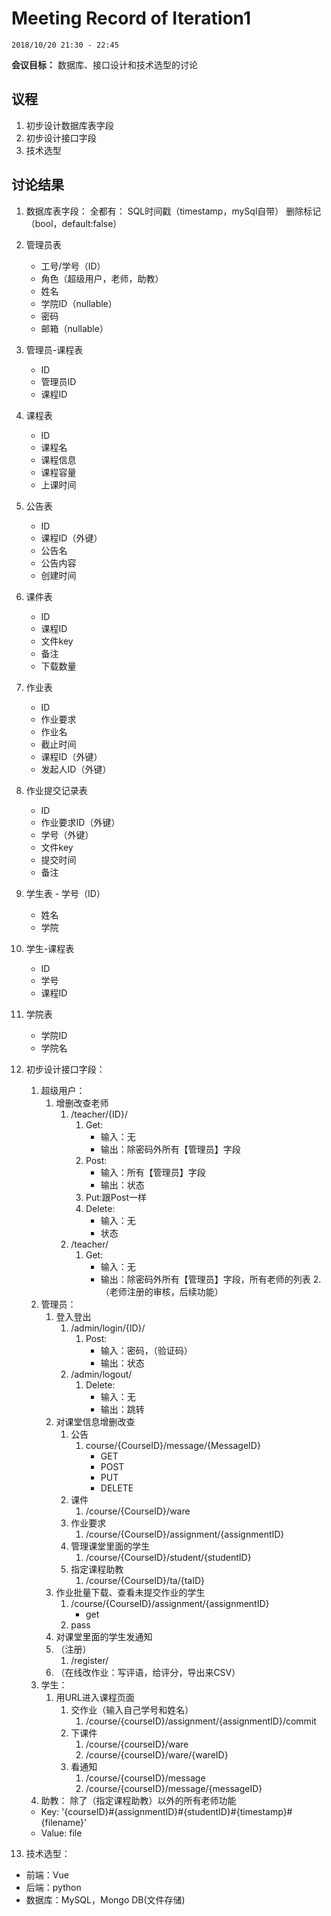 # Meeting Record of Iteration1

`2018/10/20 21:30 - 22:45`

**会议目标：**
数据库、接口设计和技术选型的讨论

## 议程

1. 初步设计数据库表字段
2. 初步设计接口字段
3. 技术选型

## 讨论结果
1. 数据库表字段：
全都有：
SQL时间戳（timestamp，mySql自带）
删除标记（bool，default:false）
  1. 管理员表
		- 工号/学号（ID）
		- 角色（超级用户，老师，助教）
		- 姓名
		- 学院ID（nullable）
		- 密码
		- 邮箱（nullable）
 2. 管理员-课程表
    - ID
    - 管理员ID
    - 课程ID
 3. 课程表
    - ID
    - 课程名
    - 课程信息
    - 课程容量
    - 上课时间
 4. 公告表
    - ID
    - 课程ID（外键）
    - 公告名
    - 公告内容
    - 创建时间
 5. 课件表
    - ID
    - 课程ID
    - 文件key
    - 备注
    - 下载数量
 6. 作业表
    - ID
    - 作业要求
    - 作业名
    - 截止时间
    - 课程ID（外键）
    - 发起人ID（外键）
 7. 作业提交记录表
    - ID
    - 作业要求ID（外键）
    - 学号（外键）
    - 文件key
    - 提交时间
    - 备注	
 8. 学生表
		- 学号（ID）
    - 姓名
    - 学院
 9. 学生-课程表
    - ID
    - 学号
    - 课程ID
10. 学院表
    - 学院ID
    - 学院名


2. 初步设计接口字段：
	1. 超级用户：
		1. 增删改查老师
			1. /teacher/{ID}/
				1. Get: 
					- 输入：无
					- 输出：除密码外所有【管理员】字段
				2. Post:
					- 输入：所有【管理员】字段
					- 输出：状态
				3. Put:跟Post一样
				4. Delete:
					- 输入：无
					- 状态
			2. /teacher/
				1. Get: 
					- 输入：无
					- 输出：除密码外所有【管理员】字段，所有老师的列表
	        2.（老师注册的审核，后续功能）
	2. 管理员：
		1. 登入登出
			1. /admin/login/{ID}/
				1. Post:
					- 输入：密码，（验证码）
					- 输出：状态
			2. /admin/logout/
				1. Delete:
					- 输入：无
					- 输出：跳转
		2. 对课堂信息增删改查
			1. 公告
				1. course/{CourseID}/message/{MessageID}
					- GET
					- POST
					- PUT
					- DELETE
			2. 课件
				1. /course/{CourseID}/ware
			3. 作业要求
				1. /course/{CourseID}/assignment/{assignmentID}
			4. 管理课堂里面的学生
				1. /course/{CourseID}/student/{studentID}
			5. 指定课程助教
				1. /course/{CourseID}/ta/{taID}
		3. 作业批量下载、查看未提交作业的学生
			1. /course/{CourseID}/assignment/{assignmentID}
				- get
			2. pass
		4. 对课堂里面的学生发通知
		5. （注册）
			1. /register/
		6. （在线改作业：写评语，给评分，导出来CSV）
	3. 学生：
		1. 用URL进入课程页面
			1. 交作业（输入自己学号和姓名）
				1. /course/{courseID}/assignment/{assignmentID}/commit
			2. 下课件
				1. /course/{courseID}/ware
				2. /course/{courseID}/ware/{wareID}
			3. 看通知
				1. /course/{courseID}/message
				2. /course/{courseID}/message/{messageID}
	4. 助教：
	除了（指定课程助教）以外的所有老师功能
	- Key: '{courseID}#{assignmentID}#{studentID}#{timestamp}#{filename}'
	- Value: file

3. 技术选型：
- 前端：Vue
- 后端：python
- 数据库：MySQL，Mongo DB(文件存储)
